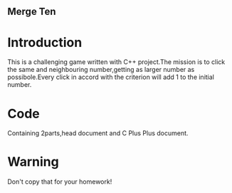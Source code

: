 ## Merge Ten
# Introduction
This is a challenging game written with C++ project.The mission is to click the same and neighbouring number,getting as larger number as possibole.Every click in accord with the criterion will add 1 to the initial number.
# Code
Containing 2parts,head document and C Plus Plus document.
# Warning
Don't copy that for your homework!
